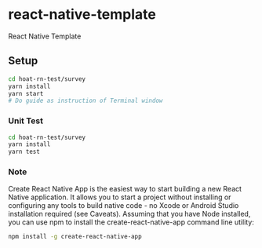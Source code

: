 # react-native-template

React Native Template

## Setup

```bash
cd hoat-rn-test/survey
yarn install
yarn start
# Do guide as instruction of Terminal window
```

### Unit Test

```bash
cd hoat-rn-test/survey
yarn install
yarn test
```
### Note
Create React Native App is the easiest way to start building a new React Native application. It allows you to start a project without installing or configuring any tools to build native code - no Xcode or Android Studio installation required (see Caveats).
Assuming that you have Node installed, you can use npm to install the create-react-native-app command line utility:
```bash
npm install -g create-react-native-app
```
